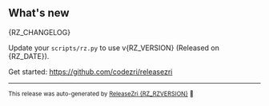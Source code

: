 ## What's new
{RZ_CHANGELOG}

Update your `scripts/rz.py` to use v{RZ_VERSION} (Released on {RZ_DATE}).

Get started: https://github.com/codezri/releasezri

<hr/>


<small>This release was auto-generated by [ReleaseZri {RZ_RZVERSION}](https://github.com/codezri/releasezri) :rocket:</small>
